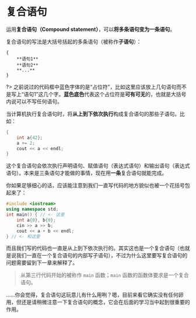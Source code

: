 # 复合语句

运用**复合语句（Compound statement）**，可以**将多条语句变为一条语句**。

复合语句的写法是大括号括起的多条语句（被称作**子语句**）：
```sdsc
{
    **语句1**
    **语句2**
    **...**
}
```

?> 之前说过的代码框中蓝色字体的是“占位符”，比如这里应该放上几句语句而不是写上“语句1”这几个字。**蓝色底色**代表这个占位符是**可有可无**的，也就是大括号内说可以不写任何语句。

当计算机执行复合语句时，将**从上到下依次执行**构成复合语句的那些子语句。比如：
```cpp
{
    int a{42};
    a += 2;
    cout << a << endl;
}
```

这个复合语句会依次执行声明语句、赋值语句（表达式语句）和输出语句（表达式语句）。本来是三条语句才能做的事情，现在用**一条**复合语句就能完成。

你如果足够细心的话，应该能注意到我们一直写代码的地方貌似也被一个花括号包起来了：

```cpp
#include <iostream>
using namespace std;
int main() { // <- 这里
    int a{0}, b{0};
    cin >> a >> b;
    cout << a + b << endl;
} // <- 和这里
```

而且我们写的代码也一直是从上到下依次执行的。其实这也是一个复合语句（也就是说我们一直在一个复合语句的内部写子语句），不过为什么这里要写复合语句的问题需要留到下一章来解释了。

> 从第三行代码开始的被称作 `main` 函数；`main` 函数的函数体要求是一个复合语句。

……你会觉得，复合语句这玩意儿有什么用咧？嗯，目前来看它确实没有任何卵用，但还是请稍微注意一下复合语句的概念，它会在后面的学习当中起到很重要的作用。